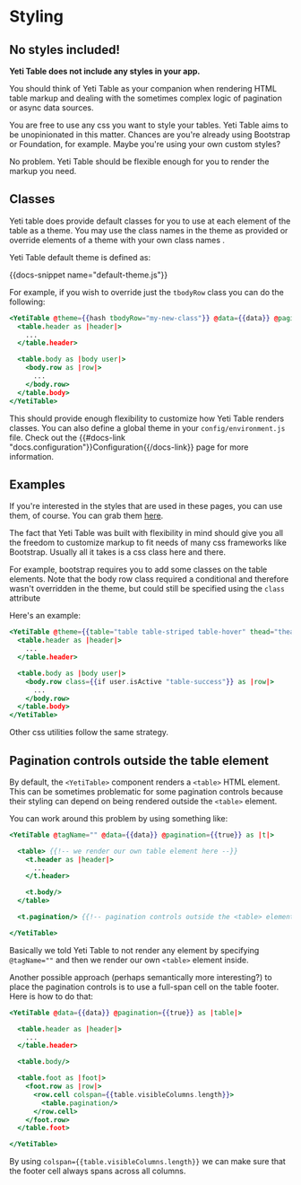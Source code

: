 # Styling

## No styles included!

**Yeti Table does not include any styles in your app.**

You should think of Yeti Table as your companion when rendering HTML table markup and
dealing with the sometimes complex logic of pagination or async data sources.

You are free to use any css you want to style your tables. Yeti Table aims to be
unopinionated in this matter. Chances are you're already using Bootstrap or Foundation, for example.
Maybe you're using your own custom styles?

No problem. Yeti Table should be flexible enough for you to render the markup you need.

## Classes

Yeti table does provide default classes for you to use at each element of the table as a theme. 
You may use the class names in the theme as provided or override elements of a theme with your 
own class names .

Yeti Table default theme is defined as:

{{docs-snippet name="default-theme.js"}}

For example, if you wish to override just the `tbodyRow` class you can do the following:

```hbs
<YetiTable @theme={{hash tbodyRow="my-new-class"}} @data={{data}} @pagination={{true}} as |table|>
  <table.header as |header|>
    ...
  </table.header>

  <table.body as |body user|>
    <body.row as |row|>
      ...
    </body.row>
  </table.body>
</YetiTable>
```

This should provide enough flexibility to customize how Yeti Table renders classes.
You can also define a global theme in your `config/environment.js` file. Check out the 
{{#docs-link "docs.configuration"}}Configuration{{/docs-link}} page for more information.

## Examples

If you're interested in the styles that are used in these pages, you can use them, of course.
You can grab them [here](https://github.com/miguelcobain/ember-yeti-table/blob/master/tests/dummy/app/styles/material.scss).

The fact that Yeti Table was built with flexibility in mind should give you all the freedom
to customize markup to fit needs of many css frameworks like Bootstrap. Usually all it takes is a css class
here and there.

For example, bootstrap requires you to add some classes on the table elements. Note that the body row class
required a conditional and therefore wasn't overridden in the theme, but could still be specified 
using the `class` attribute 

Here's an example:

```hbs
<YetiTable @theme={{table="table table-striped table-hover" thead="thead-dark"}} @data={{data}} @pagination={{true}} as |table|>
  <table.header as |header|>
    ...
  </table.header>

  <table.body as |body user|>
    <body.row class={{if user.isActive "table-success"}} as |row|>
      ...
    </body.row>
  </table.body>
</YetiTable>
```

Other css utilities follow the same strategy.

## Pagination controls outside the table element

By default, the `<YetiTable>` component renders a `<table>` HTML element. This can be sometimes
problematic for some pagination controls because their styling can depend on being rendered
outside the `<table>` element.

You can work around this problem by using something like:

```hbs
<YetiTable @tagName="" @data={{data}} @pagination={{true}} as |t|>

  <table> {{!-- we render our own table element here --}}
    <t.header as |header|>
      ...
    </t.header>

    <t.body/>
  </table>

  <t.pagination/> {{!-- pagination controls outside the <table> element --}}

</YetiTable>
```

Basically we told Yeti Table to not render any element by specifying `@tagName=""`
and then we render our own `<table>` element inside.

Another possible approach (perhaps semantically more interesting?) to place
the pagination controls is to use a full-span cell on the table footer.
Here is how to do that:

```hbs
<YetiTable @data={{data}} @pagination={{true}} as |table|>

  <table.header as |header|>
    ...
  </table.header>

  <table.body/>

  <table.foot as |foot|>
    <foot.row as |row|>
      <row.cell colspan={{table.visibleColumns.length}}>
        <table.pagination/>
      </row.cell>
    </foot.row>
  </table.foot>

</YetiTable>
```

By using `colspan={{table.visibleColumns.length}}` we can make sure that the footer cell always spans across
all columns.
